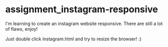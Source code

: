 # assignment_instagram-responsive
I'm learning to create an instagram website responsive. There are still a lot of flaws, enjoy!

Just double click instagram.html and try to resize the browser!
 :)
